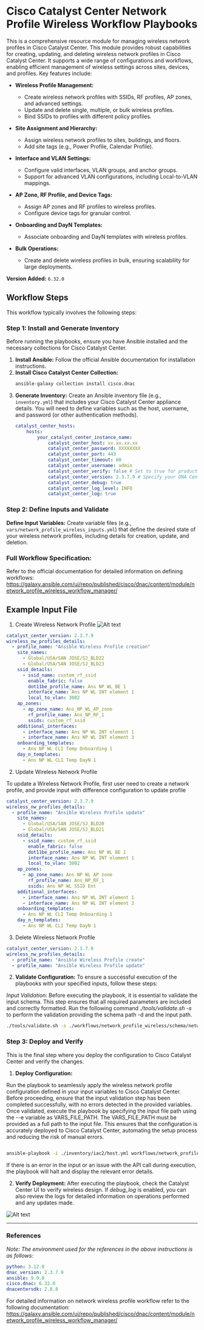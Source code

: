# Cisco Catalyst Center Network Profile Wireless Workflow Playbooks

This is a comprehensive resource module for managing wireless network profiles in Cisco Catalyst Center.
This module provides robust capabilities for creating, updating, and deleting wireless network profiles in Cisco Catalyst Center. It supports a wide range of configurations and workflows, enabling efficient management of wireless settings across sites, devices, and profiles. Key features include:  

- **Wireless Profile Management:**  
  - Create wireless network profiles with SSIDs, RF profiles, AP zones, and advanced settings.  
  - Update and delete single, multiple, or bulk wireless profiles.  
  - Bind SSIDs to profiles with different policy profiles.

- **Site Assignment and Hierarchy:**  
  - Assign wireless network profiles to sites, buildings, and floors.  
  - Add site tags (e.g., Power Profile, Calendar Profile).  

- **Interface and VLAN Settings:**  
  - Configure valid interfaces, VLAN groups, and anchor groups.  
  - Support for advanced VLAN configurations, including Local-to-VLAN mappings.  

- **AP Zone, RF Profile, and Device Tags:**  
  - Assign AP zones and RF profiles to wireless profiles.  
  - Configure device tags for granular control.  

- **Onboarding and DayN Templates:**  
  - Associate onboarding and DayN templates with wireless profiles.   

- **Bulk Operations:**  
  - Create and delete wireless profiles in bulk, ensuring scalability for large deployments.  


**Version Added:**  `6.32.0`

## Workflow Steps

This workflow typically involves the following steps:

### Step 1: Install and Generate Inventory

Before running the playbooks, ensure you have Ansible installed and the necessary collections for Cisco Catalyst Center.

1.  **Install Ansible:** Follow the official Ansible documentation for installation instructions.
2.  **Install Cisco Catalyst Center Collection:**
    ```bash
    ansible-galaxy collection install cisco.dnac
    ```
3.  **Generate Inventory:** Create an Ansible inventory file (e.g., `inventory.yml`) that includes your Cisco Catalyst Center appliance details. You will need to define variables such as the host, username, and password (or other authentication methods).
    ```yaml
    catalyst_center_hosts:
        hosts:
            your_catalyst_center_instance_name:
                catalyst_center_host: xx.xx.xx.xx
                catalyst_center_password: XXXXXXXX
                catalyst_center_port: 443
                catalyst_center_timeout: 60
                catalyst_center_username: admin
                catalyst_center_verify: false # Set to true for production with valid certificates
                catalyst_center_version: 2.3.7.9 # Specify your DNA Center version
                catalyst_center_debug: true
                catalyst_center_log_level: INFO
                catalyst_center_log: true
    ```

### Step 2: Define Inputs and Validate

**Define Input Variables:** Create variable files (e.g., `vars/network_profile_wireless_inputs.yml`) that define the desired state of your wireless network profiles, including details for creation, update, and deletion. 

### Full Workflow Specification: 
Refer to the official documentation for detailed information on defining workflows: https://galaxy.ansible.com/ui/repo/published/cisco/dnac/content/module/network_profile_wireless_workflow_manager/


## Example Input File

1. Create Wireless Network Profile
![Alt text](./images/wireless_profile_1.png)

```yaml
catalyst_center_version: 2.3.7.9
wireless_nw_profiles_details:
  - profile_name: "Ansible Wireless Profile creation"
    site_names:
      - Global/USA/SAN JOSE/SJ_BLD22
      - Global/USA/SAN JOSE/SJ_BLD23
    ssid_details:
      - ssid_name: custom_rf_ssid
        enable_fabric: false
        dot11be_profile_name: Ans NP WL BE 1
        interface_name: Ans NP WL INT element 1
        local_to_vlan: 3002
    ap_zones:
      - ap_zone_name: Ans_NP_WL_AP_zone
        rf_profile_name: Ans_NP_RF_1
        ssids: custom_rf_ssid
    additional_interfaces:
      - interface_name: Ans NP WL INT element 1
      - interface_name: Ans NP WL INT element 3
    onboarding_templates:
      - Ans NP WL CLI Temp Onboarding 1
    day_n_templates:
      - Ans NP WL CLI Temp DayN 1
```

2. Update Wireless Network Profile

To update a Wireless Network Profile, first user need to create a network profile, and provide input with difference configuration to update profile

```yaml
catalyst_center_version: 2.3.7.9
wireless_nw_profiles_details:
  - profile_name: "Ansible Wireless Profile update"
    site_names:
      - Global/USA/SAN JOSE/SJ_BLD20
      - Global/USA/SAN JOSE/SJ_BLD21
    ssid_details:
      - ssid_name: custom_rf_ssid
        enable_fabric: false
        dot11be_profile_name: Ans NP WL BE 1
        interface_name: Ans NP WL INT element 1
        local_to_vlan: 3002
    ap_zones:
      - ap_zone_name: Ans NP WL AP zone
        rf_profile_name: Ans_NP_RF_1
        ssids: Ans NP WL SSID Ent
    additional_interfaces:
      - interface_name: Ans NP WL INT element 1
      - interface_name: Ans NP WL INT element 3
    onboarding_templates:
      - Ans NP WL CLI Temp Onboarding 1
    day_n_templates:
      - Ans NP WL CLI Temp DayN 1
```
3. Delete Wireless Network Profile

```yaml
catalyst_center_version: 2.3.7.9
wireless_nw_profiles_details:
  - profile_name: "Ansible Wireless Profile create"
  - profile_name: "Ansible Wireless Profile update"
```

2.  **Validate Configuration:** 
To ensure a successful execution of the playbooks with your specified inputs, follow these steps:

*Input Validation*:
Before executing the playbook, it is essential to validate the input schema. This step ensures that all required parameters are included and correctly formatted. Run the following command *./tools/validate.sh -s* to perform the validation providing the schema path -d and the input path.

```bash
./tools/validate.sh -s ./workflows/network_profile_wireless/schema/network_profile_wireless_schema.yml -d ./workflows/network_profile_wireless/vars/network_profile_wireless_inputs.yml
```

### Step 3: Deploy and Verify

This is the final step where you deploy the configuration to Cisco Catalyst Center and verify the changes.

1.  **Deploy Configuration:** 

Run the playbook to seamlessly apply the wireless network profile configuration defined in your input variables to Cisco Catalyst Center. 
Before proceeding, ensure that the input validation step has been completed successfully, with no errors detected in the provided variables. Once validated, execute the playbook by specifying the input file path using the --e variable as VARS_FILE_PATH. The VARS_FILE_PATH must be provided as a full path to the input file.
This ensures that the configuration is accurately deployed to Cisco Catalyst Center, automating the setup process and reducing the risk of manual errors.

```bash

ansible-playbook -i ./inventory/iac2/host.yml workflows/network_profile_wireless/playbook/network_profile_wireless_playbook.yml  --e VARS_FILE_PATH=../vars/network_profile_wireless_inputs.yml > logs/wireless_profile.log -vvvvvv    
```

If there is an error in the input or an issue with the API call during execution, the playbook will halt and display the relevant error details.


2.  **Verify Deployment:** 
After executing the playbook, check the Catalyst Center UI to verify wireless design. If *debug_log* is enabled, you can also review the logs for detailed information on operations performed and any updates made.

![Alt text](./images/network_profiles.png)

---

### References

*Note: The environment used for the references in the above instructions is as follows:*

```yaml
python: 3.12.0
dnac_version: 2.3.7.9
ansible: 9.9.0
cisco.dnac: 6.32.0
dnacentersdk: 2.8.8
```

For detailed information on network wireless profile workflow refer to the following documentation: https://galaxy.ansible.com/ui/repo/published/cisco/dnac/content/module/network_profile_wireless_workflow_manager/

